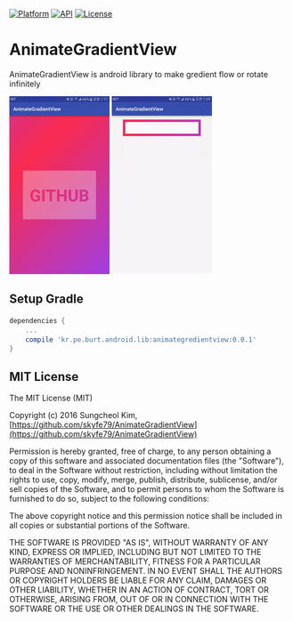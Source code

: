 [![Platform](https://img.shields.io/badge/platform-android-green.svg)](http://developer.android.com/index.html)
[![API](https://img.shields.io/badge/API-11%2B-brightgreen.svg?style=flat)](https://android-arsenal.com/api?level=11)
[![License](https://img.shields.io/badge/License-MIT-blue.svg?style=flat)](http://opensource.org/licenses/MIT)

# AnimateGradientView

AnimateGradientView is android library to make gredient flow or rotate infinitely

![](art/example1.gif) ![](art/example2.gif)


## Setup Gradle

```groovy
dependencies {
    ...
    compile 'kr.pe.burt.android.lib:animategredientview:0.0.1'
}
```

## MIT License

The MIT License (MIT)

Copyright (c) 2016 Sungcheol Kim, [https://github.com/skyfe79/AnimateGradientView](https://github.com/skyfe79/AnimateGradientView)

Permission is hereby granted, free of charge, to any person obtaining a copy
of this software and associated documentation files (the "Software"), to deal
in the Software without restriction, including without limitation the rights
to use, copy, modify, merge, publish, distribute, sublicense, and/or sell
copies of the Software, and to permit persons to whom the Software is
furnished to do so, subject to the following conditions:

The above copyright notice and this permission notice shall be included in all
copies or substantial portions of the Software.

THE SOFTWARE IS PROVIDED "AS IS", WITHOUT WARRANTY OF ANY KIND, EXPRESS OR
IMPLIED, INCLUDING BUT NOT LIMITED TO THE WARRANTIES OF MERCHANTABILITY,
FITNESS FOR A PARTICULAR PURPOSE AND NONINFRINGEMENT. IN NO EVENT SHALL THE
AUTHORS OR COPYRIGHT HOLDERS BE LIABLE FOR ANY CLAIM, DAMAGES OR OTHER
LIABILITY, WHETHER IN AN ACTION OF CONTRACT, TORT OR OTHERWISE, ARISING FROM,
OUT OF OR IN CONNECTION WITH THE SOFTWARE OR THE USE OR OTHER DEALINGS IN THE
SOFTWARE.
